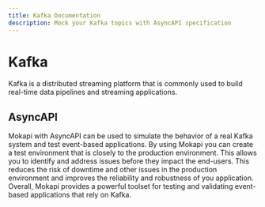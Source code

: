 ```yaml
---
title: Kafka Documentation
description: Mock your Kafka topics with AsyncAPI specification
---
```

# Kafka

Kafka is a distributed streaming platform that is commonly used to build real-time data pipelines and streaming applications.

## AsyncAPI

Mokapi with AsyncAPI can be used to simulate the behavior of a real Kafka system and test event-based applications.
By using Mokapi you can create a test environment that is closely to the production environment.
This allows you to identify and address issues before they impact the end-users.
This reduces the risk of downtime and other issues in the production environment and improves the reliability and robustness of you application.
Overall, Mokapi provides a powerful toolset for testing and validating event-based applications that rely on Kafka.